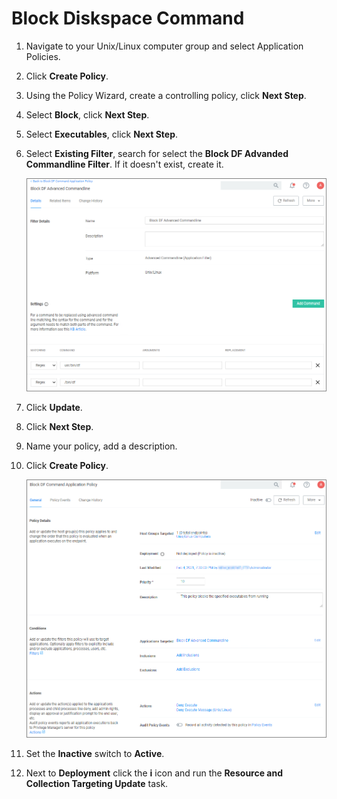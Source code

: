 [title]: # (Block Diskspace Command)
[tags]: # (policy examples)
[priority]: # (2)

# Block Diskspace Command

1. Navigate to your Unix/Linux computer group and select Application Policies. 
1. Click __Create Policy__.
1. Using the Policy Wizard, create a controlling policy, click __Next Step__.
1. Select __Block__, click __Next Step__.
1. Select __Executables__, click __Next Step__.
1. Select __Existing Filter__, search for select the __Block DF Advanded Commandline Filter__. If it doesn't exist, create it.

   ![filter](images/block-df-fil.png "Advanced Commandline filter")
1. Click __Update__.
1. Click __Next Step__.
1. Name your policy, add a description.
1. Click __Create Policy__.

   ![policy](images/block-df-pol.png "Blocking policy")
1. Set the __Inactive__ switch to __Active__.
1. Next to __Deployment__ click the __i__ icon and run the __Resource and Collection Targeting Update__ task.
